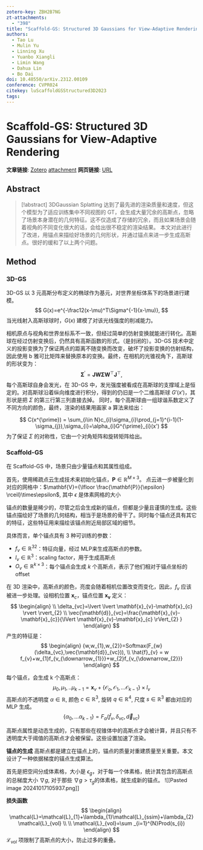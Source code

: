 ```yaml
---
zotero-key: ZBH2B7NG
zt-attachments:
  - "398"
title: "Scaffold-GS: Structured 3D Gaussians for View-Adaptive Rendering"
authors:
  - Tao Lu
  - Mulin Yu
  - Linning Xu
  - Yuanbo Xiangli
  - Limin Wang
  - Dahua Lin
  - Bo Dai
doi: 10.48550/arXiv.2312.00109
conference: CVPR024
citekey: luScaffoldGSStructured3D2023
tags:
---
```

# Scaffold-GS: Structured 3D Gaussians for View-Adaptive Rendering

**文章链接**: [Zotero](zotero://select/library/items/ZBH2B7NG) [attachment](<file:///home/ilot/Documents/Zotero/storage/GRDG65UN/Lu%20%E7%AD%89%20-%202023%20-%20Scaffold-GS%20Structured%203D%20Gaussians%20for%20View-Adaptive%20Rendering.pdf>)
**网页链接**: [URL](http://arxiv.org/abs/2312.00109)
## Abstract

>[!abstract]
>3DGaussian Splatting 达到了最先进的渲染质量和速度，但这个模型为了适应训练集中不同视图的 GT，会生成大量冗余的高斯点，忽略了场景本身潜在的几何特征。这不仅造成了存储的冗余，而且如果场景会随着视角的不同变化很大的话，会给出很不稳定的渲染结果。
>本文对此进行了改进，用锚点来描绘好场景的几何形状，并通过锚点来进一步生成高斯点。很好的缓和了以上两个问题。




## Method

### 3D-GS
3D-GS 以 3 元高斯分布定义的椭球作为基元，对世界坐标体系下的场景进行建模。
$$
G(x)=e^{-\frac12(x-\mu)^T\Sigma^{-1}(x-\mu)},
$$
当光线射入高斯球球时，$G(x)$ 建模了对该光线强度的削减能力。

相机原点与视角和世界坐标系不一致，但经过简单的仿射变换就能进行转化。高斯球在经过仿射变换后，仍然具有高斯函数的形式。（是封闭的）。3D-GS 技术中定义的投影变换为了保证两点的距离不随变换而改变，破坏了投影变换的仿射结构，因此使用 b 雅可比矩阵来替换原本的变换。最终，在相机的光锥视角下，高斯球的形状变为：
$$
\boldsymbol{\Sigma}^{\prime}=\boldsymbol{J}\boldsymbol{W\Sigma}\boldsymbol{W}^{\top}\boldsymbol{J}^{\top},
$$
每个高斯球自身会发光，在 3D-GS 中，发光强度被看成在高斯球的支撑域上是恒定的。对高斯球沿着纵向维度进行积分，得到的仍旧是一个二维高斯球 $G'(x')$，其形状是把 $\Sigma$ 的第三行第三列直接去掉。
同时，每个高斯球由一组球谐系数定义了不同方向的颜色，最终，渲染的结果用画家 a 算法来给出：

$$
C(x^{\prime})  = \sum_{i\in N}c_{i}\sigma_{i}\prod_{j=1}^{i-1}(1-\sigma_{j}),\sigma_{i}=\alpha_{i}G^{\prime}_{i}(x')
$$
为了保证 $\Sigma$ 的对称性，它由一个对角矩阵和旋转矩阵给出。

### Scaffold-GS
在 Scaffold-GS 中，场景只由少量锚点和其属性组成。

首先，使用稀疏点云生成技术来初始化锚点，$\mathbf{P} \in  \mathbb{R}^{M\times 3}$。
点云进一步被量化到对应的网格中：$\mathbf{V}={\lfloor \frac{\mathbf{P}}{\epsilon} \rceil}\times\epsilon$, 其中 $\epsilon$ 是体素网格的大小

锚点的数量是稀少的，尽管之后会生成新的锚点，但都是少量且谨慎的生成。这些锚点描绘好了场景的几何结构，相当于是场景的骨干了。同时每个锚点还具有其它的特征，这些特征用来描绘该锚点附近局部区域的细节。

具体而言，单个锚点具有 3 种可训练的参数：
- $f_{v}\in \mathbb{R}^{32}$：特征向量，经过 MLP来生成高斯点的参数。
- $l_{v}\in \mathbb{R}^{3}$：scaling factor，用于生成高斯点
- $\mathbf{}{O}_{v}\in \mathbb{R}^{k\times 3}$：每个锚点会生成 $k$ 个高斯点，表示了他们相对于锚点坐标的 offset

在 3D 渲染中，高斯点的颜色，亮度会随着相机位置改变而变化，因此，$f_{v}$ 应该被进一步处理。设相机位置 $\mathbf{x}_{c}$，锚点位置 $\mathbf{x_{v}}$
定义：
$$
\begin{align} \\
\delta_{vc}=\lvert \lvert \mathbf{x}_{v}-\mathbf{x}_{c} \rvert  \rvert_{2} \\
\vec{\mathbf{d}}_{vc}=\frac{\mathbf{x}_{v}-\mathbf{x}_{c}}{\lVert \mathbf{x}_{v}-\mathbf{x}_{c} \rVert_{2} }
\end{align}
$$
产生的特征是：
$$
\begin{align}
{w,w_{1},w_{2}}=Softmax(F_{w}(\delta_{vc},\vec{\mathbf{d}}_{vc})), \\
\hat{f}_{v} = w f_{v}+w_{1}f_{v_{\downarrow_{1}}}+w_{2}f_{v_{\downarrow_{2}}}
\end{align}
$$

每个锚点，会生成 k 个高斯点：
$$
{\mu_{0},\mu_{1},..\mu_{k-1}}=\mathbf{x}_{v}+\{\mathcal{O}_{o},\mathcal{O}_{1},\dots \mathcal{O}_{k-1}\}\times l_{v}
$$
高斯点的不透明度 $\alpha \in \mathbb{R}$, 颜色 $c\in \mathbb{R}^{3}$, 旋转 $q\in \mathbb{R}^{4}$, 尺度 $s\in \mathbb{R}^{3}$ 都由对应的 MLP 生成。
$$
\{\alpha_{0},\dots\alpha_{k-1}\}=F_{\alpha}(\hat{f}_{v},\delta_{vc},\vec{d}_{vc})
$$

高斯点属性是动态生成的，只有那些在视锥体中的高斯点才会被计算，并且只有不透明度大于阈值的高斯点才会被保留。这些设置加速了渲染。


**锚点的生成**
高斯点都是建立在锚点上的，锚点的质量对重建质量至关重要。本文设计了一种依据梯度的锚点生成算法。

首先是把空间分成体素格，大小是 $\epsilon_{g}$，对于每一个体素格，统计其包含的高斯点的总梯度大小 $\nabla g$, 对于那些 $\nabla g>\tau_{g}$的体素格，就生成新的锚点。
![[Pasted image 20241017105937.png]]


**损失函数**
$$
\begin{align}
\mathcal{L}=\mathcal{L}_{1}+\lambda_{1}\mathcal{L}_{ssim}+\lambda_{2}
\mathcal{L}_{vol} \\ \\
\mathcal{L}_{vol}=\sum _{i=1}^{N}Prod(s_{i})
\end{align}
$$
$\mathcal{L}_{vol}$ 项限制了高斯点的大小，防止过多的重叠。